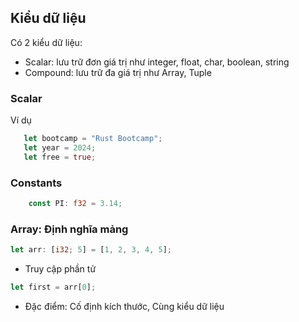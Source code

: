 ## Kiểu dữ liệu 

Có 2 kiểu dữ liệu:
+ Scalar: lưu trữ đơn giá trị như integer, float, char, boolean, string
+ Compound: lưu trữ đa giá trị như Array, Tuple

### Scalar
Ví dụ
```rust
   let bootcamp = "Rust Bootcamp"; 
   let year = 2024;           
   let free = true; 
```
### Constants

```rust
    const PI: f32 = 3.14;
```


### Array: Định nghĩa mảng

```rust
let arr: [i32; 5] = [1, 2, 3, 4, 5];
```
+ Truy cập phần tử 

```rust
let first = arr[0];
```

+ Đặc điểm: Cố định kích thước, Cùng kiểu dữ liệu 

